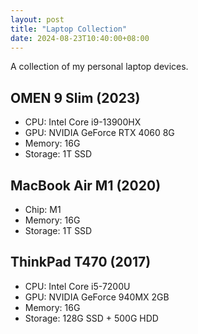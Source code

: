 ```yaml
---
layout: post
title: "Laptop Collection"
date: 2024-08-23T10:40:00+08:00
---
```


A collection of my personal laptop devices.

## OMEN 9 Slim (2023)

- CPU: Intel Core i9-13900HX
- GPU: NVIDIA GeForce RTX 4060 8G
- Memory: 16G
- Storage: 1T SSD

## MacBook Air M1 (2020)

- Chip: M1
- Memory: 16G
- Storage: 1T SSD

## ThinkPad T470 (2017)

- CPU: Intel Core i5-7200U
- GPU: NVIDIA GeForce 940MX 2GB
- Memory: 16G
- Storage: 128G SSD + 500G HDD
